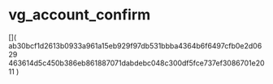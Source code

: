 # vg_account_confirm
[](
ab30bcf1d2613b0933a961a15eb929f97db531bbba4364b6f6497cfb0e2d0629
463614d5c450b386eb861887071dabdebc048c300df5fce737ef3086701e2011
)
